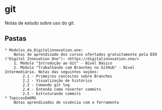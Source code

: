 # git
Notas de estudo sobre uso do git.

## Pastas
	* Modulos_da_Digitalinnovation.one:
		Notas de aprendizado dos cursos ofertados gratuitamente pela DIO ("Digital Innovation One"): <https://digitalinnovation.one/>
		1. Módulo "Introdução ao Git" - Nível Básico
		2. Módulo "Trabalhando com Branches no GitHub" - Nível Intermediário. Notas das seguintes seções:
			2.1 - Primeiros conceitos sobre Branches
			2.2 - Visualização de histórico 
			2.3 - Comando git log
			2.4 - Entenda como reverter commits
			2.5 - Estruturando commits
	* TopicosEmORG
		Notas aprendizados de vivência com a ferramenta
